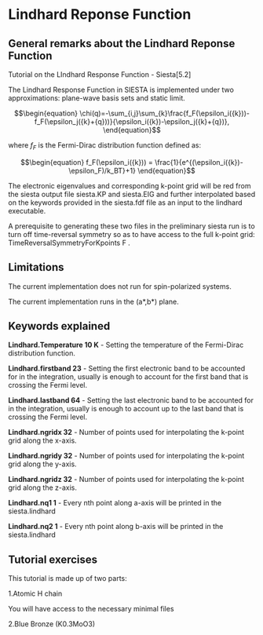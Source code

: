 # Lindhard Reponse Function
## General remarks about the Lindhard Reponse Function
Tutorial on the LIndhard Response Function - Siesta[5.2]

The Lindhard Response Function in SIESTA is implemented under two approximations: plane-wave basis sets and static limit. 

```math
\begin{equation}
\chi(q)=-\sum_{i,j}\sum_{k}\frac{f_F(\epsilon_i({k}))-f_F(\epsilon_j({k}+{q}))}{\epsilon_i({k})-\epsilon_j({k}+{q})},
\end{equation}
```

where $`\textit {f}_F`$ is the Fermi-Dirac distribution function defined as:

```math
\begin{equation}
    f_F(\epsilon_i({k})) = \frac{1}{e^{(\epsilon_i({k})-\epsilon_F)/k_BT}+1}
\end{equation}
```

The electronic eigenvalues and corresponding k-point grid will be red from the siesta output file siesta.KP and siesta.EIG and further interpolated based on the keywords provided in the siesta.fdf file as an input to the lindhard executable. 

A prerequisite to generating these two files in the preliminary siesta run is to turn off time-reversal symmetry so as to have access to the full k-point grid: TimeReversalSymmetryForKpoints F .

## Limitations
The current implementation does not run for spin-polarized systems.

The current implementation runs in the (a*,b*) plane. 


## Keywords explained 

**Lindhard.Temperature 10 K** - Setting the temperature of the Fermi-Dirac distribution function.

**Lindhard.firstband	 23** - Setting the first electronic band to be accounted for in the integration, usually is enough to account for the first band that is crossing the Fermi level.

**Lindhard.lastband	 64** - Setting the last electronic band to be accounted for in the integration, usually is enough to account up to the last band that is crossing the Fermi level.

**Lindhard.ngridx		32** - Number of points used for interpolating the k-point grid along the x-axis.

**Lindhard.ngridy		32** - Number of points used for interpolating the k-point grid along the y-axis.

**Lindhard.ngridz		32** - Number of points used for interpolating the k-point grid along the z-axis.

**Lindhard.nq1		1** - Every nth point along a-axis will be printed in the siesta.lindhard

**Lindhard.nq2		1** - Every nth point along b-axis will be printed in the siesta.lindhard

## Tutorial exercises
This tutorial is made up of two parts:

1.Atomic H chain 

You will have access to the necessary minimal files 

2.Blue Bronze (K0.3MoO3)
